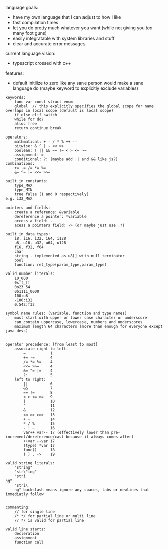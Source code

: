
language goals:
  * have my own language that I can adjust to how I like
  * fast compilation times
  * let you do pretty much whatever you want (while not giving you *too* many foot guns)
  * easily integratable with system libraries and stuff
  * clear and accurate error messages


current language vision:
  * typescript crossed with c++


features:
  * default initilize to zero like any sane person would make a sane language do (maybe keyword to explicitly exclude variables)


```
keywords:
    func var const struct enum
    global  // this explicitly specifies the global scope for name overlaps in local scope (default is local scope)
    if else elif switch
    while for do?
    alloc free
    return continue break

operators:
    mathmatical: + - / * % ++ --
    bitwise: & ^ | ~ << >>
    boolean: ! || && == != < > <= >=
    assignment: =
    conditional: ?: (maybe add || and && like js?)
combinations:
    += -= /= *= %=
    &= ^= |= <<= >>=

built in constants:
    type_MAX
    type_MIN
    true false (1 and 0 respectively)
e.g. i32_MAX

pointers and fields:
    create a reference: &variable
    dereference a pointer: *variable
    access a field: .
    acess a pointers field: -> (or maybe just use .?)

built in data types:
    i8, i16, i32, i64, i128
    u8, u16, u32, u64, u128
    f16, f32, f64
    char
    string - implemented as u8[] with null terminator
    bool
    function: ret_type(param_type,param_type)

valid number literals:
    10_000
    0xff_ff
    0o23_54
    0b1111_0000
    100:u8
    -100:i32
    0.542:f32

symbol name rules: (variable, function and type names)
    must start with upper or lower case character or underscore
    can contain uppercase, lowercase, numbers and underscores
    maximum length 64 characters (more than enough for everyone except java devs)


operator precedence: (from least to most)
    associate right to left:
        =           1
        += -=       4
        /= *= %=    4
        <<= >>=     4
        &= ^= |=    4
        ?:          5
    left to right:
        ||          6
        &&          7
        == !=       8
        < > <= >=   9
        |           10
        ^           11
        &           12
        << >> >>>   13
        + -         14
        * / %       15
        - ! ~       16
        var++ var-- 17 (effectively lower than pre-increment/dereference/cast because it always comes after)
        ++var --var 17
        (type) *var 17
        func()      18
        ( ) . ->    19

valid string literals:
    "string"
    "str\"ing"
    "stri
ng"
    "stri\
    ng" backslash means ignore any spaces, tabs or newlines that immediatly follow


commenting:
    // for single line
    /* */ for partial line or multi line
    // */ is valid for partial line

valid line starts:
    decleration
    assignment
    function call


```